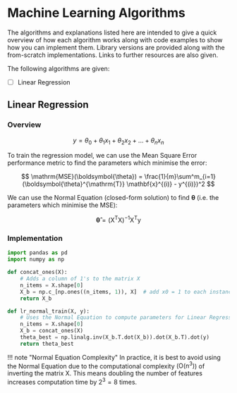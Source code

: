 # Machine Learning Algorithms

The algorithms and explanations listed here are intended to give a quick overview of how each algorithm works along with code examples to show how you can implement them. Library versions are provided along with the from-scratch implementations. Links to further resources are also given.

The following algorithms are given:

- [ ] Linear Regression
<!-- - [ ] Logistic Regression
- [ ] Decision Trees
- [ ] Random Forests
- [ ] Support Vector Machines (SVM's)
- [ ] Naïve Bayes
- [ ] k-Nearest Neighbors
- [ ] k-means
- [ ] Principal Component Analysis
- [ ] Neural Networks -->

## Linear Regression

### Overview

$$
y = \theta_0 + \theta_1 x_1 + \theta_2 x_2 + ... + \theta_n x_n
$$

To train the regression model, we can use the Mean Square Error performance metric to find the parameters which minimise the error:

$$
\mathrm{MSE}(\boldsymbol{\theta}) = \frac{1}{m}\sum^m_{i=1}(\boldsymbol{\theta}^{\mathrm{T}} \mathbf{x}^{(i)} - y^{(i)})^2
$$

We can use the Normal Equation (closed-form solution) to find $\boldsymbol{\theta}$ (i.e. the parameters which minimise the MSE):

$$
\boldsymbol{\hat{\theta}} = (\boldsymbol{\mathrm{X}}^{\mathrm{T}} \boldsymbol{\mathrm{X}})^{-1} \boldsymbol{\mathrm{X}}^{\mathrm{T}} \boldsymbol{\mathrm{y}}
$$

### Implementation

```python
import pandas as pd
import numpy as np

def concat_ones(X):
    # Adds a column of 1's to the matrix X
    n_items = X.shape[0]
    X_b = np.c_[np.ones((n_items, 1)), X]  # add x0 = 1 to each instance
    return X_b 

def lr_normal_train(X, y):
    # Uses the Normal Equation to compute parameters for Linear Regression
    n_items = X.shape[0]
    X_b = concat_ones(X)
    theta_best = np.linalg.inv(X_b.T.dot(X_b)).dot(X_b.T).dot(y)
    return theta_best
```
!!! note "Normal Equation Complexity"
    In practice, it is best to avoid using the Normal Equation due to the computational complexity ($\mathrm{O}(\mathrm{n}^3)$) of inverting the matrix $\boldsymbol{\mathrm{X}}$. This means doubling the number of features increases computation time by $2^3 = 8$ times.

<!-- Give table overview comparison of pros and cons for normal equation etc. -->
<!-- Custom diagrams and gifs -->
<!-- !!! note "From scratch implementation"
!!! note "Library implementation"
!!! note "Example dataset"
!!! note "TL;DR"
!!! note "Further resources"



### Logistic Regression

### Decision Trees

### Random Forests

### Support Vector Machines (SVM's)

### Naïve Bayes

### k-Nearest Neighbors

### k-means

### Principal Component Analysis

### Neural Networks -->
